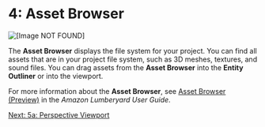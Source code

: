 # 4: Asset Browser<a name="understanding-asset-browser"></a>

![\[Image NOT FOUND\]](http://docs.aws.amazon.com/lumberyard/latest/gettingstartedguide/images/understanding-asset-browser.png)

The **Asset Browser** displays the file system for your project\. You can find all assets that are in your project file system, such as 3D meshes, textures, and sound files\. You can drag assets from the **Asset Browser** into the **Entity Outliner** or into the viewport\.

For more information about the **Asset Browser**, see [Asset Browser \(Preview\)](https://docs.aws.amazon.com/lumberyard/latest/userguide/asset-browser-intro.html) in the *Amazon Lumberyard User Guide*\.

[Next: 5a: Perspective Viewport](understanding-perspective-viewport.md)